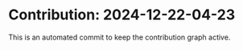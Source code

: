 # Contribution: 2024-12-22-04-23
This is an automated commit to keep the contribution graph active.

